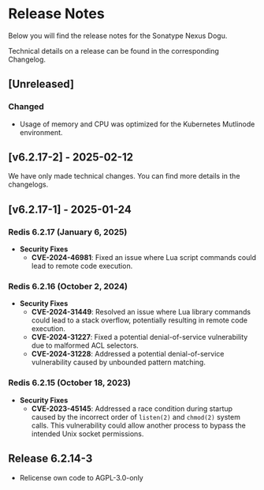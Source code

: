 # Release Notes

Below you will find the release notes for the Sonatype Nexus Dogu. 

Technical details on a release can be found in the corresponding Changelog.

## [Unreleased]
### Changed
- Usage of memory and CPU was optimized for the Kubernetes Mutlinode environment.

## [v6.2.17-2] - 2025-02-12
We have only made technical changes. You can find more details in the changelogs.

## [v6.2.17-1] - 2025-01-24

### Redis 6.2.17 (January 6, 2025)
- **Security Fixes**
  - **CVE-2024-46981**: Fixed an issue where Lua script commands could lead to remote code execution.


### Redis 6.2.16 (October 2, 2024)
- **Security Fixes**
  - **CVE-2024-31449**: Resolved an issue where Lua library commands could lead to a stack overflow, potentially resulting in remote code execution.
  - **CVE-2024-31227**: Fixed a potential denial-of-service vulnerability due to malformed ACL selectors.
  - **CVE-2024-31228**: Addressed a potential denial-of-service vulnerability caused by unbounded pattern matching.

### Redis 6.2.15 (October 18, 2023)
- **Security Fixes**
  - **CVE-2023-45145**: Addressed a race condition during startup caused by the incorrect order of `listen(2)` and `chmod(2)` system calls. This vulnerability could allow another process to bypass the intended Unix socket permissions.

## Release 6.2.14-3

- Relicense own code to AGPL-3.0-only
